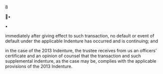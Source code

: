 8

•

•

immediately after giving effect to such transaction, no default or event of default under the applicable
Indenture has occurred and is continuing; and

in the case of the 2013 Indenture, the trustee receives from us an officers’ certificate and an opinion of
counsel that the transaction and such supplemental indenture, as the case may be, complies with the
applicable provisions of the 2013 Indenture.